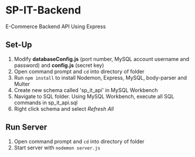 # SP-IT-Backend
E-Commerce Backend API Using Express
## Set-Up
1.  Modify <b>databaseConfig.js</b> (port number, MySQL account username and password) and <b>config.js</b> (secret key)
2.	Open command prompt and ```cd``` into directory of folder
3.	Run ```npm install``` to install Nodemon, Express, MySQL, body-parser and Multer
4.	Create new schema called 'sp_it_api' in MySQL Workbench
6.	Navigate to SQL folder. Using MySQL Workbench, execute all SQL commands in sp_it_api.sql
8.  Right click schema and select <em>Refresh All</em>
##  Run Server
1.  Open command prompt and ```cd``` into directory of folder
2.	Start server with ```nodemon server.js```
